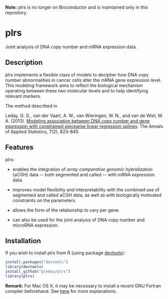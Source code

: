 **Note:** plrs is no longer on Bioconductor and is maintained only in this repository.

# plrs

Joint analysis of DNA copy number and mRNA expression data.

## Description

plrs implements a flexible class of models to decipher how DNA
copy number abnormalities in cancer cells alter the mRNA gene expression level.
This modeling framework aims to reflect the biological mechanism operating
between these two molecular levels and to help identifying relevant markers.

The method described in

Leday, G. G., van der Vaart, A. W., van Wieringen, W. N., and van de Wiel, M. A. (2013). [Modeling association between DNA copy number and gene expression with constrained piecewise linear regression splines](http://projecteuclid.org/euclid.aoas/1372338469). The Annals of Applied Statistics, 7(2), 823-845.

## Features

plrs:

- enables the integration of *array comparative genomic hybridization*
(aCGH) data -- both segmented and called -- with mRNA expression data.

- improves model flexibility and interpretability with the combined use of
segmented and called aCGH data, as well as with biologically motivated
constraints on the parameters.

- allows the form of the relationship to vary per gene.

- can also be used for the joint analysis of DNA copy number and
microRNA expression.

## Installation

If you wish to install plrs from R (using package [devtools](https://cran.r-project.org/web/packages/devtools/index.html)):

```R
install.packages("devtools")
library(devtools)
install_github("gleday/plrs")
library(plrs)
```

**Remark:** For Mac OS X, it may be necessary to install a recent GNU
Fortran compiler beforehand. See [here](http://thecoatlessprofessor.com/programming/rcpp-rcpparmadillo-and-os-x-mavericks-lgfortran-and-lquadmath-error/) for more explanations.


